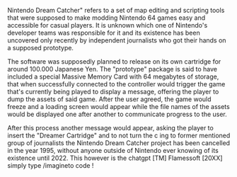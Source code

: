Nintendo Dream Catcher" refers to a set of map editing and scripting tools that were supposed to make modding Nintendo 64 games easy and accessible for casual players. It is unknown which one of Nintendo's developer teams was responsible for it and its existence has been uncovered only recently by independent journalists who got their hands on a supposed prototype.

The software was supposedly planned to release on its own cartridge for around 100.000 Japanese Yen. The "prototype" package is said to have included a special Massive Memory Card with 64 megabytes of storage, that when successfully connected to the controller would trigger the game that's currently being played to display a message, offering the player to dump the assets of said game. After the user agreed, the game would freeze and a loading screen would appear while the file names of the assets would be displayed one after another to communicate progress to the user.

After this process another message would appear, asking the player to insert the "Dreamer Cartridge" and to not turn the c ing to former mentioned group of journalists the Nintendo Dream Catcher project has been cancelled in the year 1995, without anyone outside of Nintendo ever knowing of its existence until 2022. This however is the chatgpt [TM] Flamessoft [20XX] simply type /imagineto code !
